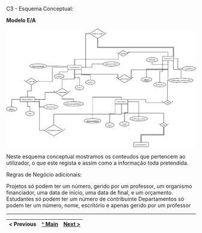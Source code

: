 C3 - Esquema Conceptual:

**Modelo E/A**

<img title="Diagrama" alt="Diagrama" src="/Momento 2 - G04/Diagram1.png">

Neste esquema conceptual mostramos os conteudos que pertencem ao utilizador, o que este regista e assim como a informação toda pretendida.

Regras de Negócio adicionais:

Projetos só podem ter um número, gerido por um professor, um organismo financiador, uma data de início, uma data de final, e um orçamento.
Estudantes só podem ter um número de contribuinte
Departamentos só podem ter um número, nome, escritório e apenas gerido por um professor


---
< Previous | [^ Main](https://github.com/JoseMSoares/TCM22-SIBD-G04) | [Next >](rei04.md)
:--- | :---: | ---: 